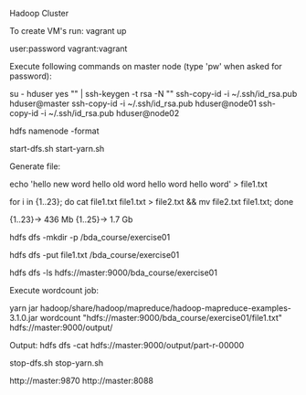 Hadoop Cluster

To create VM's run:
vagrant up

user:password
vagrant:vagrant

Execute following commands on master node (type 'pw' when asked for password):

su - hduser
yes "" | ssh-keygen -t rsa -N ""
ssh-copy-id -i ~/.ssh/id_rsa.pub hduser@master
ssh-copy-id -i ~/.ssh/id_rsa.pub hduser@node01
ssh-copy-id -i ~/.ssh/id_rsa.pub hduser@node02

hdfs namenode -format

start-dfs.sh
start-yarn.sh

Generate file:

echo 'hello new word hello old word hello word hello word' > file1.txt

for i in {1..23}; do cat file1.txt file1.txt > file2.txt && mv file2.txt file1.txt; done

{1..23}-> 436 Mb
{1..25}-> 1.7 Gb

hdfs dfs -mkdir -p /bda_course/exercise01

hdfs dfs -put file1.txt /bda_course/exercise01

hdfs dfs -ls hdfs://master:9000/bda_course/exercise01

Execute wordcount job:

yarn jar hadoop/share/hadoop/mapreduce/hadoop-mapreduce-examples-3.1.0.jar wordcount "hdfs://master:9000/bda_course/exercise01/file1.txt" hdfs://master:9000/output/

Output:
hdfs dfs -cat hdfs://master:9000/output/part-r-00000

stop-dfs.sh
stop-yarn.sh

http://master:9870
http://master:8088
